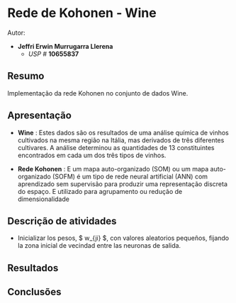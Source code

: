 # Rede de Kohonen - Wine

Autor:

- **Jeffri Erwin Murrugarra Llerena**
    * *USP #* **10655837** 
    
## Resumo

   Implementação da rede Kohonen no conjunto de dados Wine.
   
## Apresentação

   - **Wine** : Estes dados são os resultados de uma análise química de vinhos cultivados na mesma região na Itália, mas derivados de três diferentes cultivares. A análise determinou as quantidades de 13 constituintes encontrados em cada um dos três tipos de vinhos.
   
   - **Rede Kohonen** : E um  mapa auto-organizado (SOM) ou um mapa auto-organizado (SOFM) é um tipo de rede neural artificial (ANN) com aprendizado sem supervisão para produzir uma representação discreta do espaço. E utilizado para agrupamento ou redução de 
dimensionalidade
   
## Descrição de atividades

   - Inicializar los pesos, $ w_{ji} $, con valores aleatorios pequeños, fijando la zona inicial de vecindad entre las neuronas de salida. 
   
## Resultados

## Conclusões
